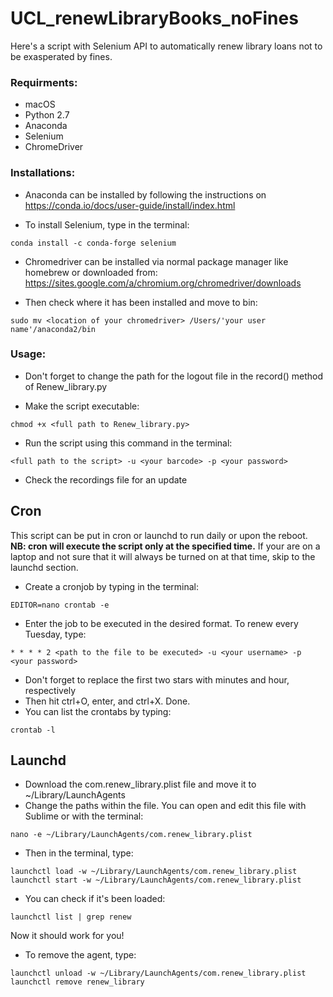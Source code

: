 # UCL_renewLibraryBooks_noFines
Here's a script with Selenium API to automatically renew library loans not to be exasperated by fines.

### Requirments:
* macOS
* Python 2.7
* Anaconda
* Selenium
* ChromeDriver

### Installations:
* Anaconda can be installed by following the instructions on https://conda.io/docs/user-guide/install/index.html

* To install Selenium, type in the terminal:
```
conda install -c conda-forge selenium 
```
* Chromedriver can be installed via normal package manager like homebrew or downloaded from: https://sites.google.com/a/chromium.org/chromedriver/downloads

* Then check where it has been installed and move to bin:
```
sudo mv <location of your chromedriver> /Users/'your user name'/anaconda2/bin
```
### Usage:
* Don't forget to change the path for the logout file in the record() method of Renew_library.py

* Make the script executable:
```
chmod +x <full path to Renew_library.py>
```

* Run the script using this command in the terminal:
```
<full path to the script> -u <your barcode> -p <your password>
```
* Check the recordings file for an update

## Cron
This script can be put in cron or launchd to run daily or upon the reboot. **NB: cron will execute the script only at the specified time.** If your are on a laptop and not sure that it will always be turned on at that time, skip to the launchd section.

* Create a cronjob by typing in the terminal:
```
EDITOR=nano crontab -e
```
* Enter the job to be executed in the desired format. To renew every Tuesday, type:
```
* * * * 2 <path to the file to be executed> -u <your username> -p <your password>
```
* Don't forget to replace the first two stars with minutes and hour, respectively
* Then hit ctrl+O, enter, and ctrl+X. Done.
* You can list the crontabs by typing:
```
crontab -l
```
## Launchd
* Download the com.renew_library.plist file and move it to ~/Library/LaunchAgents
* Change the paths within the file. You can open and edit this file with Sublime or with the terminal:
```
nano -e ~/Library/LaunchAgents/com.renew_library.plist
```
* Then in the terminal, type:
```
launchctl load -w ~/Library/LaunchAgents/com.renew_library.plist
launchctl start -w ~/Library/LaunchAgents/com.renew_library.plist
```
* You can check if it's been loaded:
```
launchctl list | grep renew
```
Now it should work for you!

* To remove the agent, type:
```
launchctl unload -w ~/Library/LaunchAgents/com.renew_library.plist
launchctl remove renew_library
```
